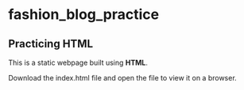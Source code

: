 # fashion_blog_practice
## Practicing HTML

This is a static webpage built using __HTML__.

Download the index.html file and open the file to view it on a browser.
